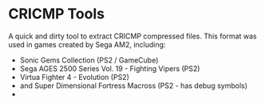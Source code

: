 # CRICMP Tools

A quick and dirty tool to extract CRICMP compressed files. 
This format was used in games created by Sega AM2, including:
- Sonic Gems Collection (PS2 / GameCube)
- Sega AGES 2500 Series Vol. 19 - Fighting Vipers (PS2)
- Virtua Fighter 4 - Evolution (PS2)
- and Super Dimensional Fortress Macross (PS2 - has debug symbols)
- 

